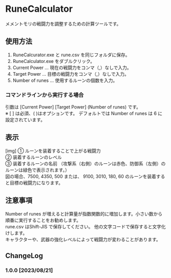 # RuneCalculator
メメントモリの戦闘力を調整するための計算ツールです。

## 使用方法
1. RuneCalcurator.exe と rune.csv を同じフォルダに保存。
2. RuneCalculator.exe をダブルクリック。
3. Current Power ... 現在の戦闘力をコンマ（,）なしで入力。
4. Target Power ... 目標の戦闘力をコンマ（,）なしで入力。
5. Number of runes ... 使用するルーンの個数を入力。

### コマンドラインから実行する場合
引数は [Current Power] [Target Power] (Number of runes) です。<br>
※ [ ] は必須、( )はオプションです。 デフォルトでは Number of runes は 6 に設定されています。

## 表示
[img]
① ルーンを装着することで上がる戦闘力<br>
② 装着するルーンのレベル<br>
③ 装着するルーンの名前 （攻撃系（右側）のルーンは赤色、防御系（左側）のルーンは緑色で表示されます。）<br>
図の場合、7500, 4350, 500  または、 9100, 3010, 180, 60  のルーンを装着すると目標の戦闘力になります。

## 注意事項
Number of runes が増えると計算量が指数関数的に増加します。小さい数から順番に実行することをお勧めします。<br>
rune.csv はShift-JIS で保存してください。 他の文字コードで保存すると文字化けします。<br>
キャラクターや、武器の強化レベルによって戦闘力が変わることがあります。

## ChangeLog
### 1.0.0 [2023/08/21]
